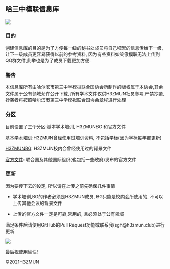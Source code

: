 ## 哈三中模联信息库

![](https://raw.githubusercontent.com/RailgunBreaker/h3zmun-database/main/img/logo.jpg)

### 目的

创建信息库的目的是为了方便每一级的秘书处成员将自己积累的信息传给下一级,让下一级成员更容易获得以前的参考资料, 因为有些资料如笑傲模联无法上传到QQ群文件,此举也是为了成员下载更加方便.



### 警告

本信息库所有由哈尔滨市第三中学模拟联合国协会所制作的版权属于本协会,其余文件属于公有领域允许公开下载, 所有学术文件仅供H3ZMUN社员参考,严禁抄袭, 抄袭者将按照哈尔滨市第三中学模拟联合国协会章程进行处理



### 分区

目前设置了三个分区:基本学术培训, H3ZMUNBG 和官方文件

[基本学术培训](https://github.com/RailgunBreaker/h3zmun-database/tree/main/1.%E5%9F%BA%E6%9C%AC%E5%AD%A6%E6%9C%AF%E5%9F%B9%E8%AE%AD):H3ZMUN曾经使用过培训资料, 不包括学标(因为学标每年都更新)

[H3ZMUNBG](https://github.com/RailgunBreaker/h3zmun-database/tree/main/2.H3ZMUNBG): H3ZMUN校内会曾经使用过的背景文件

[官方文件](https://github.com/RailgunBreaker/h3zmun-database/tree/main/3.%E5%AE%98%E6%96%B9%E6%96%87%E4%BB%B6): 联合国及其他国际组织(也包括一些政府)发布的官方文件

### 更新

因为要传下去的设定, 所以请在上传之前先确保几件事情

- 学术培训,BG的作者必须是H3ZMUN成员, BG只能是校内会所使用的, 不可以上传其他会议的背景文件

- 上传的官方文件一定是可靠,常用的, 且必须处于公有领域

<p>满足条件后请使用GitHub的Pull Request功能或联系我(sgh@h3zmun.club)进行更新</p>

  

  
![](https://raw.githubusercontent.com/RailgunBreaker/h3zmun-database/main/img/logo2.jpg)
<p>最后祝使用愉快!</p>

  

  

  ©2021H3ZMUN

  





